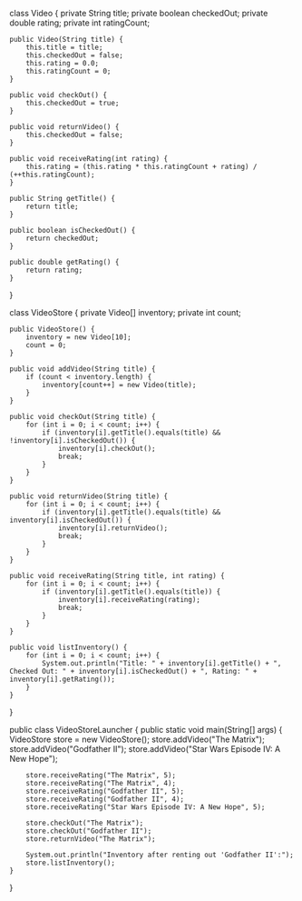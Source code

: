 
class Video {
    private String title;
    private boolean checkedOut;
    private double rating;
    private int ratingCount;

    public Video(String title) {
        this.title = title;
        this.checkedOut = false;
        this.rating = 0.0;
        this.ratingCount = 0;
    }

    public void checkOut() {
        this.checkedOut = true;
    }

    public void returnVideo() {
        this.checkedOut = false;
    }

    public void receiveRating(int rating) {
        this.rating = (this.rating * this.ratingCount + rating) / (++this.ratingCount);
    }

    public String getTitle() {
        return title;
    }

    public boolean isCheckedOut() {
        return checkedOut;
    }

    public double getRating() {
        return rating;
    }
}

class VideoStore {
    private Video[] inventory;
    private int count;

    public VideoStore() {
        inventory = new Video[10];
        count = 0;
    }

    public void addVideo(String title) {
        if (count < inventory.length) {
            inventory[count++] = new Video(title);
        }
    }

    public void checkOut(String title) {
        for (int i = 0; i < count; i++) {
            if (inventory[i].getTitle().equals(title) && !inventory[i].isCheckedOut()) {
                inventory[i].checkOut();
                break;
            }
        }
    }

    public void returnVideo(String title) {
        for (int i = 0; i < count; i++) {
            if (inventory[i].getTitle().equals(title) && inventory[i].isCheckedOut()) {
                inventory[i].returnVideo();
                break;
            }
        }
    }

    public void receiveRating(String title, int rating) {
        for (int i = 0; i < count; i++) {
            if (inventory[i].getTitle().equals(title)) {
                inventory[i].receiveRating(rating);
                break;
            }
        }
    }

    public void listInventory() {
        for (int i = 0; i < count; i++) {
            System.out.println("Title: " + inventory[i].getTitle() + ", Checked Out: " + inventory[i].isCheckedOut() + ", Rating: " + inventory[i].getRating());
        }
    }
}

public class VideoStoreLauncher {
    public static void main(String[] args) {
        VideoStore store = new VideoStore();
        store.addVideo("The Matrix");
        store.addVideo("Godfather II");
        store.addVideo("Star Wars Episode IV: A New Hope");

        store.receiveRating("The Matrix", 5);
        store.receiveRating("The Matrix", 4);
        store.receiveRating("Godfather II", 5);
        store.receiveRating("Godfather II", 4);
        store.receiveRating("Star Wars Episode IV: A New Hope", 5);

        store.checkOut("The Matrix");
        store.checkOut("Godfather II");
        store.returnVideo("The Matrix");

        System.out.println("Inventory after renting out 'Godfather II':");
        store.listInventory();
    }
}
